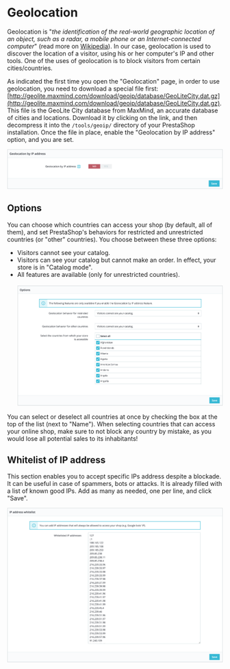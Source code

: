 # Geolocation

Geolocation is "_the identification of the real-world geographic location of an object, such as a radar, a mobile phone or an Internet-connected computer_" (read more on [Wikipedia](http://en.wikipedia.org/wiki/Geolocation)). In our case, geolocation is used to discover the location of a visitor, using his or her computer's IP and other tools. One of the uses of geolocation is to block visitors from certain cities/countries.

As indicated the first time you open the "Geolocation" page, in order to use geolocation, you need to download a special file first: [http://geolite.maxmind.com/download/geoip/database/GeoLiteCity.dat.gz](http://geolite.maxmind.com/download/geoip/database/GeoLiteCity.dat.gz). This file is the GeoLite City database from MaxMind, an accurate database of cities and locations. Download it by clicking on the link, and then decompress it into the `/tools/geoip/` directory of your PrestaShop installation. Once the file in place, enable the "Geolocation by IP address" option, and you are set.

![](<../../../../.gitbook/assets/64225610 (4) (4).png>)

## Options <a href="#geolocation-options" id="geolocation-options"></a>

You can choose which countries can access your shop (by default, all of them), and set PrestaShop's behaviors for restricted and unrestricted countries (or "other" countries). You choose between these three options:

* Visitors cannot see your catalog.
* Visitors can see your catalog but cannot make an order. In effect, your store is in "Catalog mode".
* All features are available (only for unrestricted countries).\
  \
  ![](<../../../../.gitbook/assets/64225611 (4) (2) (1).png>)

You can select or deselect all countries at once by checking the box at the top of the list (next to "Name"). When selecting countries that can access your online shop, make sure to not block any country by mistake, as you would lose all potential sales to its inhabitants!

## Whitelist of IP address <a href="#geolocation-whitelistofipaddress" id="geolocation-whitelistofipaddress"></a>

This section enables you to accept specific IPs address despite a blockade. It can be useful in case of spammers, bots or attacks. It is already filled with a list of known good IPs. Add as many as needed, one per line, and click "Save".

![](<../../../../.gitbook/assets/64225612 (4) (3) (3).png>)
